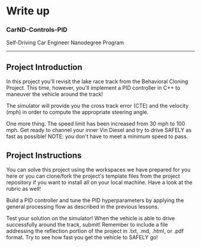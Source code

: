 # Write up
### CarND-Controls-PID
Self-Driving Car Engineer Nanodegree Program

---
## Project Introduction
In this project you'll revisit the lake race track from the Behavioral Cloning Project. This time, however, you'll implement a PID controller in C++ to maneuver the vehicle around the track!

The simulator will provide you the cross track error (CTE) and the velocity (mph) in order to compute the appropriate steering angle.

One more thing. The speed limit has been increased from 30 mph to 100 mph. Get ready to channel your inner Vin Diesel and try to drive SAFELY as fast as possible! NOTE: you don't have to meet a minimum speed to pass.


## Project Instructions
You can solve this project using the workspaces we have prepared for you here or you can clone/fork the project's template files from the project repository if you want to install all on your local machine. Have a look at the rubric as well!

Build a PID controller and tune the PID hyperparameters by applying the general processing flow as described in the previous lessons.

Test your solution on the simulator!
When the vehicle is able to drive successfully around the track, submit! Remember to include a file addressing the reflection portion of the project in .txt, .md, .html, or .pdf format.
Try to see how fast you get the vehicle to SAFELY go!



